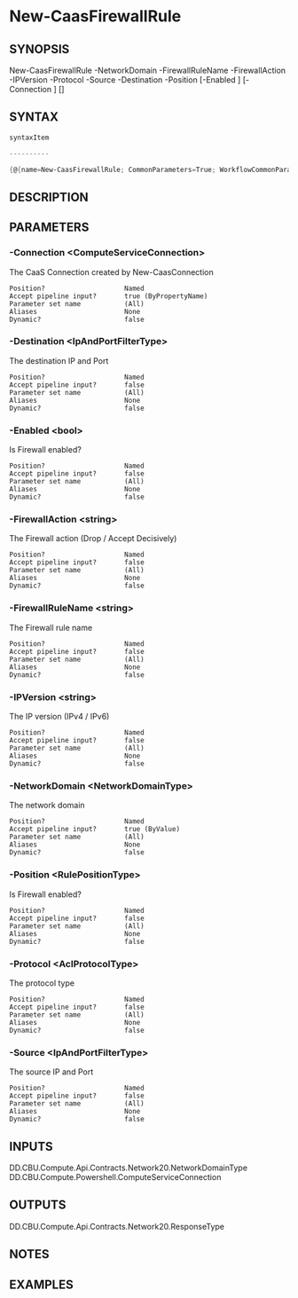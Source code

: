 ﻿New-CaasFirewallRule
===================

## SYNOPSIS

New-CaasFirewallRule -NetworkDomain <NetworkDomainType> -FirewallRuleName <string> -FirewallAction <string> -IPVersion <string> -Protocol <AclProtocolType> -Source <IpAndPortFilterType> -Destination <IpAndPortFilterType> -Position <RulePositionType> [-Enabled <bool>] [-Connection <ComputeServiceConnection>] [<CommonParameters>]


## SYNTAX
```powershell
syntaxItem                                                                                                      

----------                                                                                                      

{@{name=New-CaasFirewallRule; CommonParameters=True; WorkflowCommonParameters=False; parameter=System.Object[]}}
```

## DESCRIPTION


## PARAMETERS
### -Connection &lt;ComputeServiceConnection&gt;
The CaaS Connection created by New-CaasConnection
```
Position?                    Named
Accept pipeline input?       true (ByPropertyName)
Parameter set name           (All)
Aliases                      None
Dynamic?                     false
```
 
### -Destination &lt;IpAndPortFilterType&gt;
The destination IP and Port
```
Position?                    Named
Accept pipeline input?       false
Parameter set name           (All)
Aliases                      None
Dynamic?                     false
```
 
### -Enabled &lt;bool&gt;
Is Firewall enabled?
```
Position?                    Named
Accept pipeline input?       false
Parameter set name           (All)
Aliases                      None
Dynamic?                     false
```
 
### -FirewallAction &lt;string&gt;
The Firewall action (Drop / Accept Decisively)
```
Position?                    Named
Accept pipeline input?       false
Parameter set name           (All)
Aliases                      None
Dynamic?                     false
```
 
### -FirewallRuleName &lt;string&gt;
The Firewall rule name
```
Position?                    Named
Accept pipeline input?       false
Parameter set name           (All)
Aliases                      None
Dynamic?                     false
```
 
### -IPVersion &lt;string&gt;
The IP version (IPv4 / IPv6)
```
Position?                    Named
Accept pipeline input?       false
Parameter set name           (All)
Aliases                      None
Dynamic?                     false
```
 
### -NetworkDomain &lt;NetworkDomainType&gt;
The network domain
```
Position?                    Named
Accept pipeline input?       true (ByValue)
Parameter set name           (All)
Aliases                      None
Dynamic?                     false
```
 
### -Position &lt;RulePositionType&gt;
Is Firewall enabled?
```
Position?                    Named
Accept pipeline input?       false
Parameter set name           (All)
Aliases                      None
Dynamic?                     false
```
 
### -Protocol &lt;AclProtocolType&gt;
The protocol type
```
Position?                    Named
Accept pipeline input?       false
Parameter set name           (All)
Aliases                      None
Dynamic?                     false
```
 
### -Source &lt;IpAndPortFilterType&gt;
The source IP and Port
```
Position?                    Named
Accept pipeline input?       false
Parameter set name           (All)
Aliases                      None
Dynamic?                     false
```

## INPUTS
DD.CBU.Compute.Api.Contracts.Network20.NetworkDomainType
DD.CBU.Compute.Powershell.ComputeServiceConnection


## OUTPUTS
DD.CBU.Compute.Api.Contracts.Network20.ResponseType


## NOTES


## EXAMPLES

